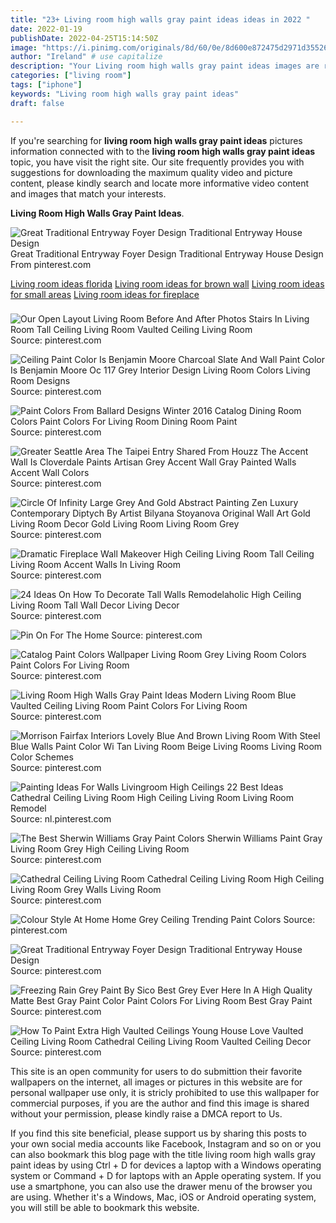 ```yaml
---
title: "23+ Living room high walls gray paint ideas ideas in 2022 "
date: 2022-01-19
publishDate: 2022-04-25T15:14:50Z
image: "https://i.pinimg.com/originals/8d/60/0e/8d600e872475d2971d355263990adf10.jpg"
author: "Ireland" # use capitalize
description: "Your Living room high walls gray paint ideas images are ready. Living room high walls gray paint ideas are a topic that is being searched for and liked by netizens now. You can Download the Living room high walls gray paint ideas files here. Find and Download all royalty-free vectors."
categories: ["living room"]
tags: ["iphone"]
keywords: "Living room high walls gray paint ideas"
draft: false

---
```


If you're searching for **living room high walls gray paint ideas** pictures information connected with to the **living room high walls gray paint ideas** topic, you have visit the right  site.  Our site frequently  provides you with  suggestions  for downloading  the maximum  quality video and picture  content, please kindly search and locate more informative video content and images  that match your interests.

**Living Room High Walls Gray Paint Ideas**. 

![Great Traditional Entryway Foyer Design Traditional Entryway House Design](https://i.pinimg.com/564x/cf/55/99/cf55991f7b8191c3f0c67243d8da52ea--french-doors-custom-homes.jpg "Great Traditional Entryway Foyer Design Traditional Entryway House Design")
Great Traditional Entryway Foyer Design Traditional Entryway House Design From pinterest.com

[Living room ideas florida](/living-room-ideas-florida/)
[Living room ideas for brown wall](/living-room-ideas-for-brown-wall/)
[Living room ideas for small areas](/living-room-ideas-for-small-areas/)
[Living room ideas for fireplace](/living-room-ideas-for-fireplace/)



### 

 


![Our Open Layout Living Room Before And After Photos Stairs In Living Room Tall Ceiling Living Room Vaulted Ceiling Living Room](https://i.pinimg.com/736x/0c/63/4a/0c634a0c72dfbc3f45af10b3150eb931.jpg "Our Open Layout Living Room Before And After Photos Stairs In Living Room Tall Ceiling Living Room Vaulted Ceiling Living Room")
Source: pinterest.com

 

![Ceiling Paint Color Is Benjamin Moore Charcoal Slate And Wall Paint Color Is Benjamin Moore Oc 117 Grey Interior Design Living Room Colors Living Room Designs](https://i.pinimg.com/736x/c7/c6/99/c7c699134489fc65b4f1a03019f2008c.jpg "Ceiling Paint Color Is Benjamin Moore Charcoal Slate And Wall Paint Color Is Benjamin Moore Oc 117 Grey Interior Design Living Room Colors Living Room Designs")
Source: pinterest.com

 

![Paint Colors From Ballard Designs Winter 2016 Catalog Dining Room Colors Paint Colors For Living Room Dining Room Paint](https://i.pinimg.com/736x/8c/f9/f9/8cf9f9f3cd85f42bb2037c452d4de19f--small-dining-room-colors-small-living-room-color-ideas.jpg "Paint Colors From Ballard Designs Winter 2016 Catalog Dining Room Colors Paint Colors For Living Room Dining Room Paint")
Source: pinterest.com

 

![Greater Seattle Area The Taipei Entry Shared From Houzz The Accent Wall Is Cloverdale Paints Artisan Grey Accent Wall Gray Painted Walls Accent Wall Colors](https://i.pinimg.com/originals/42/5e/8b/425e8be52c1cd35078e5fd21583af4ec.png "Greater Seattle Area The Taipei Entry Shared From Houzz The Accent Wall Is Cloverdale Paints Artisan Grey Accent Wall Gray Painted Walls Accent Wall Colors")
Source: pinterest.com

 

![Circle Of Infinity Large Grey And Gold Abstract Painting Zen Luxury Contemporary Diptych By Artist Bilyana Stoyanova Original Wall Art Gold Living Room Decor Gold Living Room Living Room Grey](https://i.pinimg.com/originals/5d/7d/b3/5d7db3443ce7ae23a2b59ff31288e24b.jpg "Circle Of Infinity Large Grey And Gold Abstract Painting Zen Luxury Contemporary Diptych By Artist Bilyana Stoyanova Original Wall Art Gold Living Room Decor Gold Living Room Living Room Grey")
Source: pinterest.com

 

![Dramatic Fireplace Wall Makeover High Ceiling Living Room Tall Ceiling Living Room Accent Walls In Living Room](https://i.pinimg.com/originals/31/ec/0f/31ec0fbce1d4250cd8c9148270802eae.png "Dramatic Fireplace Wall Makeover High Ceiling Living Room Tall Ceiling Living Room Accent Walls In Living Room")
Source: pinterest.com

 

![24 Ideas On How To Decorate Tall Walls Remodelaholic High Ceiling Living Room Tall Wall Decor Living Decor](https://i.pinimg.com/736x/ff/ff/11/ffff11b7eb6572e86a1f28b0d0cecc6b--decorating-tall-walls-high-ceilings-tall-wall-decorating.jpg "24 Ideas On How To Decorate Tall Walls Remodelaholic High Ceiling Living Room Tall Wall Decor Living Decor")
Source: pinterest.com

 

![Pin On For The Home](https://i.pinimg.com/474x/26/3a/69/263a6980c736efcd8f086be208401dbd--vaulted-ceilings-angled-ceilings.jpg "Pin On For The Home")
Source: pinterest.com

 

![Catalog Paint Colors Wallpaper Living Room Grey Living Room Colors Paint Colors For Living Room](https://i.pinimg.com/736x/cd/6c/19/cd6c19d7023696b271ebc7183c51fabd--wall-of-mirrors-large-mirrors.jpg "Catalog Paint Colors Wallpaper Living Room Grey Living Room Colors Paint Colors For Living Room")
Source: pinterest.com

 

![Living Room High Walls Gray Paint Ideas Modern Living Room Blue Vaulted Ceiling Living Room Paint Colors For Living Room](https://i.pinimg.com/736x/20/e7/de/20e7def689a291a3bef106cba7231c7e.jpg "Living Room High Walls Gray Paint Ideas Modern Living Room Blue Vaulted Ceiling Living Room Paint Colors For Living Room")
Source: pinterest.com

 

![Morrison Fairfax Interiors Lovely Blue And Brown Living Room With Steel Blue Walls Paint Color Wi Tan Living Room Beige Living Rooms Living Room Color Schemes](https://i.pinimg.com/564x/d7/46/20/d746203ba163986ff91003bf9416a076--blue-wall-paints-wall-paint-colors.jpg "Morrison Fairfax Interiors Lovely Blue And Brown Living Room With Steel Blue Walls Paint Color Wi Tan Living Room Beige Living Rooms Living Room Color Schemes")
Source: pinterest.com

 

![Painting Ideas For Walls Livingroom High Ceilings 22 Best Ideas Cathedral Ceiling Living Room High Ceiling Living Room Living Room Remodel](https://i.pinimg.com/originals/ef/d6/8f/efd68f51f0d1c0bae989a2a9e73b79c4.jpg "Painting Ideas For Walls Livingroom High Ceilings 22 Best Ideas Cathedral Ceiling Living Room High Ceiling Living Room Living Room Remodel")
Source: nl.pinterest.com

 

![The Best Sherwin Williams Gray Paint Colors Sherwin Williams Paint Gray Living Room Grey High Ceiling Living Room](https://i.pinimg.com/736x/3a/4b/fd/3a4bfd99f7f4aeb22ede78b7f223763e.jpg "The Best Sherwin Williams Gray Paint Colors Sherwin Williams Paint Gray Living Room Grey High Ceiling Living Room")
Source: pinterest.com

 

![Cathedral Ceiling Living Room Cathedral Ceiling Living Room High Ceiling Living Room Grey Walls Living Room](https://i.pinimg.com/originals/a6/19/49/a61949732833d8b59b9227bca6145069.png "Cathedral Ceiling Living Room Cathedral Ceiling Living Room High Ceiling Living Room Grey Walls Living Room")
Source: pinterest.com

 

![Colour Style At Home Home Grey Ceiling Trending Paint Colors](https://i.pinimg.com/originals/2e/42/23/2e4223aee82cc4cfa70bfdc10517d1d2.jpg "Colour Style At Home Home Grey Ceiling Trending Paint Colors")
Source: pinterest.com

 

![Great Traditional Entryway Foyer Design Traditional Entryway House Design](https://i.pinimg.com/564x/cf/55/99/cf55991f7b8191c3f0c67243d8da52ea--french-doors-custom-homes.jpg "Great Traditional Entryway Foyer Design Traditional Entryway House Design")
Source: pinterest.com

 

![Freezing Rain Grey Paint By Sico Best Grey Ever Here In A High Quality Matte Best Gray Paint Color Paint Colors For Living Room Best Gray Paint](https://i.pinimg.com/originals/44/04/29/4404295ffecd8bbdeafd39644bcd21fc.jpg "Freezing Rain Grey Paint By Sico Best Grey Ever Here In A High Quality Matte Best Gray Paint Color Paint Colors For Living Room Best Gray Paint")
Source: pinterest.com

 

![How To Paint Extra High Vaulted Ceilings Young House Love Vaulted Ceiling Living Room Cathedral Ceiling Living Room Vaulted Ceiling Decor](https://i.pinimg.com/originals/8d/60/0e/8d600e872475d2971d355263990adf10.jpg "How To Paint Extra High Vaulted Ceilings Young House Love Vaulted Ceiling Living Room Cathedral Ceiling Living Room Vaulted Ceiling Decor")
Source: pinterest.com

 

This site is an open community for users to do submittion their favorite wallpapers on the internet, all images or pictures in this website are for personal wallpaper use only, it is stricly prohibited to use this wallpaper for commercial purposes, if you are the author and find this image is shared without your permission, please kindly raise a DMCA report to Us.

If you find this site beneficial, please support us by sharing this posts to your own social media accounts like Facebook, Instagram and so on or you can also bookmark this blog page with the title living room high walls gray paint ideas by using Ctrl + D for devices a laptop with a Windows operating system or Command + D for laptops with an Apple operating system. If you use a smartphone, you can also use the drawer menu of the browser you are using. Whether it's a Windows, Mac, iOS or Android operating system, you will still be able to bookmark this website.
